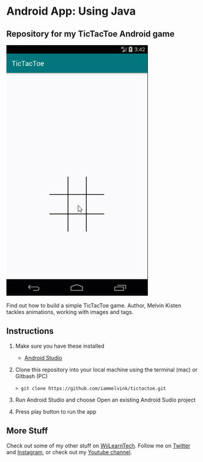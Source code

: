 # Android App: Using Java

## Repository for my TicTacToe Android game

![TicTacToe Gameplay](tictactoe.gif)

Find out how to build a simple TicTacToe game. Author, Melvin Kisten tackles animations, working with images and tags. 

## Instructions
1. Make sure you have these installed
	- [Android Studio](https://developer.android.com/studio#downloads)
2. Clone this repository into your local machine using the terminal (mac) or Gitbash (PC) 
	
	`> git clone https://github.com/iammelvink/tictactoe.git`
3. Run Android Studio and choose Open an existing Android Sudio project
4. Press play button to run the app

## More Stuff
Check out some of my other stuff on [WiiLearnTech](https://www.wiilearntech.com). Follow me on [Twitter](https://twitter.com/iammelvink) and [Instagram](https://www.instagram.com/iammelvink/), or check out my [Youtube channel](https://www.youtube.com/channel/UCwMGEkyU2QOqEEKJ1E5pe7w).